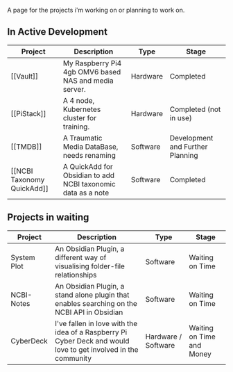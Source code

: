 A page for the projects i'm working on or planning to work on.

## In Active Development

| Project | Description | Type | Stage |
|---|---|---|---|
| [[Vault]] | My Raspberry Pi4 4gb OMV6 based NAS and media server. | Hardware | Completed |
| [[PiStack]] | A 4 node, Kubernetes cluster for training. | Hardware | Completed (not in use) |
| [[TMDB]] | A Traumatic Media DataBase, needs renaming | Software |Development and Further Planning |
| [[NCBI Taxonomy QuickAdd]] | A QuickAdd for Obsidian to add NCBI taxonomic data as a note | Software |Completed |


## Projects in waiting

| Project | Description | Type | Stage |
|---|---|---|---|
| System Plot | An Obsidian Plugin, a different way of visualising folder-file relationships | Software | Waiting on Time |
| NCBI-Notes | An Obsidian Plugin, a stand alone plugin that enables searching on the NCBI API in Obsidian | Software | Waiting on Time |
| CyberDeck | I've fallen in love with the idea of a Raspberry Pi Cyber Deck and would love to get involved in the community | Hardware / Software | Waiting on Time and Money |


